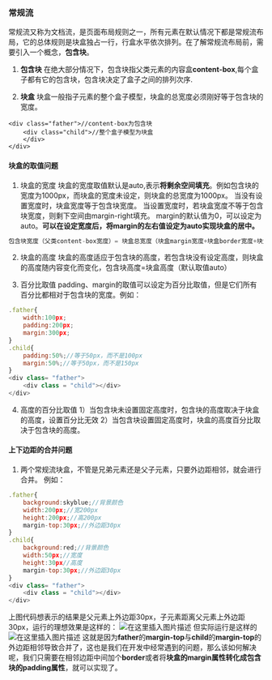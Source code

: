 ### 常规流
常规流又称为文档流，是页面布局规则之一，所有元素在默认情况下都是常规流布局，它的总体规则是块盒独占一行，行盒水平依次排列。在了解常规流布局前，需要引入一个概念，**包含块**。

 1. **包含块**
在绝大部分情况下，包含块指父类元素的内容盒**content-box**,每个盒子都有它的包含块，包含块决定了盒子之间的排列次序.

 2. **块盒**
 块盒一般指子元素的整个盒子模型，块盒的总宽度必须刚好等于包含块的宽度。
 

```
<div class="father">//content-box为包含块
	<div class="child">//整个盒子模型为块盒
	</div>
</div>
```
#### 块盒的取值问题

 1. 块盒的宽度
块盒的宽度取值默认是auto,表示**将剩余空间填充**。例如包含块的宽度为1000px，而块盒的宽度未设定，则块盒的总宽度为1000px。
当没有设置宽度时，块盒宽度等于包含块宽度。
当设置宽度时，若块盒宽度不等于包含块宽度，则剩下空间由margin-right填充。
margin的默认值为0，可以设定为auto。**可以在设定宽度后，将margin的左右值设定为auto实现块盒的居中。**

```javascript
包含块宽度（父类content-box宽度）= 块盒总宽度（块盒margin宽度+块盒border宽度+块盒padding宽度+块盒content宽度）
```

 2. 块盒的高度
块盒的高度适应于包含块的高度，若包含块没有设定高度，则块盒的高度随内容变化而变化，包含块高度=块盒高度（默认取值auto）

 1. 百分比取值
padding、margin的取值可以设定为百分比取值，但是它们所有百分比都相对于包含块的宽度。例如：

```javascript
.father{
	width:100px;
	padding:200px;
	margin:300px;
}
.child{
	padding:50%;//等于50px，而不是100px
	margin:50%;//等于50px，而不是150px
}
<div class= "father">
	<div class = "child"></div>
</div>
```

 4. 高度的百分比取值
1）当包含块未设置固定高度时，包含块的高度取决于块盒的高度，设置百分比无效
2）当包含块设置固定高度时，块盒的高度百分比取决于包含块的高度。


#### 上下边距的合并问题

 1. 两个常规流块盒，不管是兄弟元素还是父子元素，只要外边距相邻，就会进行合并。
例如：

```javascript
.father{
	background:skyblue;//背景颜色
	width:200px;//宽200px
	height:200px;//高200px
	margin-top:30px;//外边距30px
}
.child{
	background:red;//背景颜色
	width:50px;//宽度
	height:30px//高度
	margin-top:30px;//外边距30px
}
<div class= "father">
	<div class = "child"></div>
</div>
```
上图代码想表示的结果是父元素上外边距30px，子元素距离父元素上外边距30px，运行的理想效果是这样的：
![在这里插入图片描述](https://img-blog.csdnimg.cn/2020040921114073.png?x-oss-process=image/watermark,type_ZmFuZ3poZW5naGVpdGk,shadow_10,text_aHR0cHM6Ly9ibG9nLmNzZG4ubmV0L3dlaXhpbl80NDkwOTY4Mw==,size_16,color_FFFFFF,t_70)
但实际运行是这样的
![在这里插入图片描述](https://img-blog.csdnimg.cn/2020040921121755.png?x-oss-process=image/watermark,type_ZmFuZ3poZW5naGVpdGk,shadow_10,text_aHR0cHM6Ly9ibG9nLmNzZG4ubmV0L3dlaXhpbl80NDkwOTY4Mw==,size_16,color_FFFFFF,t_70)
这就是因为**father**的**margin-top**与**child**的**margin-top**的外边距相邻导致合并了，这也是我们在开发中经常遇到的问题，那么该如何解决呢，我们只需要在相邻边距中间加个**border**或者将**块盒的margin属性转化成包含块的padding属性**，就可以实现了。